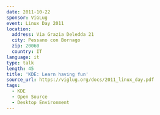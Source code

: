 ```yaml
---
date: 2011-10-22
sponsor: ViGLug
event: Linux Day 2011
location:
  address: Via Grazia Deledda 21
  city: Pessano con Bornago
  zip: 20060
  country: IT
language: it
type: talk
length: 45
title: 'KDE: Learn having fun'
source_url: https://viglug.org/docs/2011_linux_day.pdf
tags:
  - KDE
  - Open Source
  - Desktop Environment
---
```

